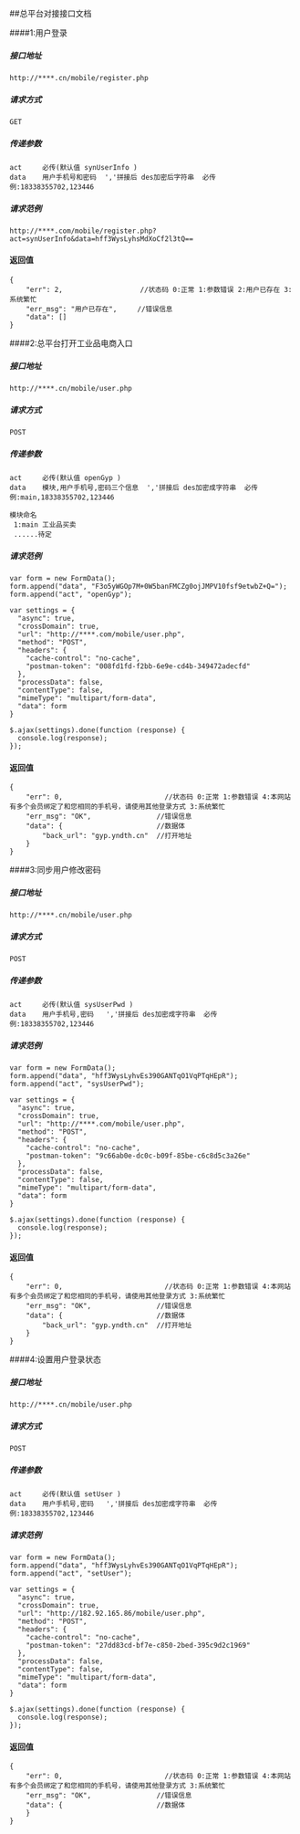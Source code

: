 ##总平台对接接口文档

####1:用户登录
##### 接口地址 ####
```
http://****.cn/mobile/register.php
```
##### 请求方式 ####
```
GET
```
 
##### 传递参数 #####
```
act     必传(默认值 synUserInfo )
data    用户手机号和密码  ','拼接后 des加密后字符串  必传  例:18338355702,123446
```
##### 请求范例 ####
```
http://****.com/mobile/register.php?act=synUserInfo&data=hff3WysLyhsMdXoCf2l3tQ==
```
 
#### 返回值 ####
```
{
    "err": 2,                   //状态码 0:正常 1:参数错误 2:用户已存在 3:系统繁忙
    "err_msg": "用户已存在",     //错误信息
    "data": []
}
```

####2:总平台打开工业品电商入口
##### 接口地址 ####
```
http://****.cn/mobile/user.php
```
##### 请求方式 ####
```
POST
```
 
##### 传递参数 #####
```
act     必传(默认值 openGyp )
data    模块,用户手机号,密码三个信息  ','拼接后 des加密成字符串  必传  例:main,18338355702,123446

模块命名
 1:main 工业品买卖
 ......待定
```
##### 请求范例 ####
```
var form = new FormData();
form.append("data", "F3o5yWGOp7M+0W5banFMCZg0ojJMPV10fsf9etwbZ+Q=");
form.append("act", "openGyp");

var settings = {
  "async": true,
  "crossDomain": true,
  "url": "http://****.com/mobile/user.php",
  "method": "POST",
  "headers": {
    "cache-control": "no-cache",
    "postman-token": "008fd1fd-f2bb-6e9e-cd4b-349472adecfd"
  },
  "processData": false,
  "contentType": false,
  "mimeType": "multipart/form-data",
  "data": form
}

$.ajax(settings).done(function (response) {
  console.log(response);
});
```
 
#### 返回值 ####
```
{
    "err": 0,                         //状态码 0:正常 1:参数错误 4:本网站有多个会员绑定了和您相同的手机号，请使用其他登录方式 3:系统繁忙
    "err_msg": "OK",                //错误信息
    "data": {                       //数据体
        "back_url": "gyp.yndth.cn"  //打开地址
    }
}
```
####3:同步用户修改密码
##### 接口地址 ####
```
http://****.cn/mobile/user.php
```
##### 请求方式 ####
```
POST
```
 
##### 传递参数 #####
```
act     必传(默认值 sysUserPwd )
data    用户手机号,密码   ','拼接后 des加密成字符串  必传  例:18338355702,123446
```
##### 请求范例 ####
```
var form = new FormData();
form.append("data", "hff3WysLyhvEs390GANTqO1VqPTqHEpR");
form.append("act", "sysUserPwd");

var settings = {
  "async": true,
  "crossDomain": true,
  "url": "http://****.com/mobile/user.php",
  "method": "POST",
  "headers": {
    "cache-control": "no-cache",
    "postman-token": "9c66ab0e-dc0c-b09f-85be-c6c8d5c3a26e"
  },
  "processData": false,
  "contentType": false,
  "mimeType": "multipart/form-data",
  "data": form
}

$.ajax(settings).done(function (response) {
  console.log(response);
});
```
 
#### 返回值 ####
```
{
    "err": 0,                         //状态码 0:正常 1:参数错误 4:本网站有多个会员绑定了和您相同的手机号，请使用其他登录方式 3:系统繁忙
    "err_msg": "OK",                //错误信息
    "data": {                       //数据体
        "back_url": "gyp.yndth.cn"  //打开地址
    }
}
```

####4:设置用户登录状态
##### 接口地址 ####
```
http://****.cn/mobile/user.php
```
##### 请求方式 ####
```
POST
```
 
##### 传递参数 #####
```
act     必传(默认值 setUser )
data    用户手机号,密码   ','拼接后 des加密成字符串  必传  例:18338355702,123446
```
##### 请求范例 ####
```
var form = new FormData();
form.append("data", "hff3WysLyhvEs390GANTqO1VqPTqHEpR");
form.append("act", "setUser");

var settings = {
  "async": true,
  "crossDomain": true,
  "url": "http://182.92.165.86/mobile/user.php",
  "method": "POST",
  "headers": {
    "cache-control": "no-cache",
    "postman-token": "27dd83cd-bf7e-c850-2bed-395c9d2c1969"
  },
  "processData": false,
  "contentType": false,
  "mimeType": "multipart/form-data",
  "data": form
}

$.ajax(settings).done(function (response) {
  console.log(response);
});
```
 
#### 返回值 ####
```
{
    "err": 0,                         //状态码 0:正常 1:参数错误 4:本网站有多个会员绑定了和您相同的手机号，请使用其他登录方式 3:系统繁忙
    "err_msg": "OK",                //错误信息
    "data": {                       //数据体
    }
}
```